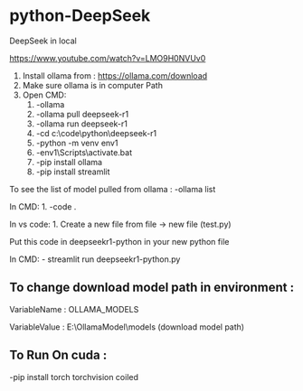 # python-DeepSeek
DeepSeek in local

https://www.youtube.com/watch?v=LMO9H0NVUv0


1. Install ollama from : https://ollama.com/download
2. Make sure ollama is in computer Path
3. Open CMD:
	1. -ollama	
	2. -ollama pull deepseek-r1
	3. -ollama run deepseek-r1
	4. -cd c:\code\python\deepseek-r1
	5. -python -m venv env1
	6. -env1\Scripts\activate.bat
	7. -pip install ollama
	8. -pip install streamlit
	
	
To see the list of model pulled from ollama :
	-ollama list
	
	
In CMD:
	1. -code .
	
In vs code:
	1. Create a new file from file -> new file (test.py)

Put this code in deepseekr1-python in your new python file 

In CMD:
	- streamlit run deepseekr1-python.py



## To change download model path in environment :

VariableName : OLLAMA_MODELS

VariableValue : E:\OllamaModel\models      (download model path)



## To Run On cuda :

-pip install torch torchvision coiled
